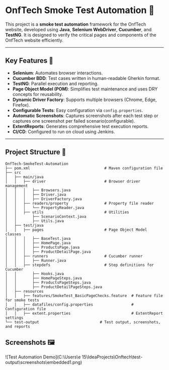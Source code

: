 # OnfTech Smoke Test Automation 🚀

This project is a **smoke test automation** framework for the OnfTech website, developed using **Java**, **Selenium WebDriver**, **Cucumber**, and **TestNG**. It is designed to verify the critical pages and components of the OnfTech website efficiently.

---

## Key Features 🌟

- **Selenium**: Automates browser interactions.
- **Cucumber BDD**: Test cases written in human-readable Gherkin format.
- **TestNG**: Parallel execution and reporting.
- **Page Object Model (POM)**: Simplifies test maintenance and uses DRY concepts for reusability.
- **Dynamic Driver Factory**: Supports multiple browsers (Chrome, Edge, Firefox).
- **Configurable Tests**: Easy configuration via `config.properties`.
- **Automatic Screenshots**: Captures screenshots after each test step or captures one screenshot per failed scenario(configurable).
- **ExtentReports**: Generates comprehensive test execution reports.
- **CI/CD**: Configured to run on cloud using Jenkins. 

---

## Project Structure 📁

```plaintext
OnfTech-SmokeTest-Automation
├── pom.xml                                 # Maven configuration file
├── src
│   ├── main/java
│   │   ├── driver                          # Browser driver management
│   │   │   ├── Browsers.java
│   │   │   ├── Driver.java
│   │   │   ├── DriverFactory.java
│   │   ├── readers/property                # Property file reader
│   │   │   └── PropertyReader.java
│   │   ├── utils                           # Utilities
│   │       ├── ScenarioContext.java
│   │       ├── Utils.java
│   ├── test/java
│   │   ├── pages                           # Page Object Model classes
│   │   │   ├── BaseTest.java
│   │   │   ├── HomePage.java
│   │   │   ├── ProductsPage.java
│   │   │   ├── ProductDetailPage.java
│   │   ├── runners                         # Cucumber runner
│   │   │   ├── Runner.java
│   │   ├── stepdefs                        # Step definitions for Cucumber
│   │       ├── Hooks.java
│   │       ├── HomePageSteps.java
│   │       ├── ProductsPageSteps.java
│   │       ├── ProductDetailPageSteps.java
│   ├── resources
│   │   ├── features/SmokeTest_BasicPageChecks.feature  # Feature file for smoke tests
│   │   ├── datafiles/config.properties                 # Configuration file
│   │   ├── extent.properties                           # ExtentReport settings
└── test-output                           # Test output, screenshots, and reports
```
## Screenshots 🖼️

![Test Automation Demo](C:\Users\e 15\IdeaProjects\Onftech\test-output\screenshots\embedded1.png)



